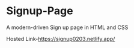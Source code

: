 # Signup-Page
A modern-driven Sign up page in HTML and CSS

Hosted Link-https://signup0203.netlify.app/
